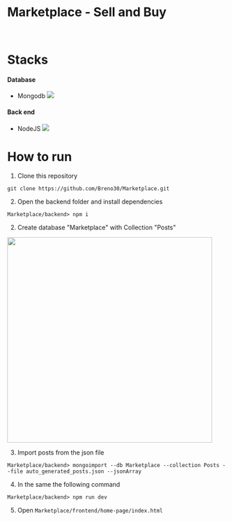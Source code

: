 # Marketplace - Sell and Buy

<br>

# Stacks
#### Database 
- Mongodb ![](https://github.com/mongodb/mongo/blob/master/docs/leaf.svg)  
#### Back end   
- NodeJS ![](https://avatars.githubusercontent.com/u/9950313?s=35)


# How to run

1. Clone this repository

```
git clone https://github.com/Breno30/Marketplace.git
```

2. Open the backend folder and install dependencies 

```
Marketplace/backend> npm i
```

2. Create database "Marketplace" with Collection "Posts"
<img src="https://user-images.githubusercontent.com/59184811/165992493-b6a55b5b-dd98-4970-b053-b5339fb2dc87.png" height="470">

3. Import posts from the json file
```
Marketplace/backend> mongoimport --db Marketplace --collection Posts --file auto_generated_posts.json --jsonArray
```

4. In the same the following command
```
Marketplace/backend> npm run dev
``` 

5. Open `Marketplace/frontend/home-page/index.html`
